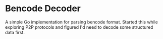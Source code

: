 # Bencode Decoder

A simple Go implementation for parsing bencode format. Started this while exploring P2P protocols and figured I'd need to decode some structured data first.
